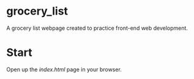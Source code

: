 # grocery_list
A grocery list webpage created to practice front-end web development. 

# Start
Open up the *index.html* page in your browser.
